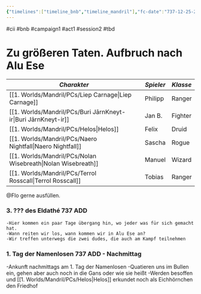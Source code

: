 ```yaml
---
{"timelines":["timeline_bnb","timeline_mandril"],"fc-date":"737-12-25-25","fc-end":"737-13-1-31","fc-display-name":"Zu größeren Taten. Aufbruch nach Alu Ese","aat-event-body":"B&B brechen auf nach Alu Ese für eine größere Mission","aat-render-enabled":true,"fc-category":"Campaign B&B","dg-publish":true,"permalink":"/2-journals/mandril/campaign-b-and-b/1-act/2022-02-17/","dgPassFrontmatter":true}
---
```


#cii #bnb #campaign1 #act1 #session2 #tbd

# Zu größeren Taten. Aufbruch nach Alu Ese

| *Charakter* | *Spieler* | *Klasse* |
| ----------- | ----------- | ----------- |
| [[1. Worlds/Mandril/PCs/Liep Carnage\|Liep Carnage]] | Philipp | Ranger |
| [[1. Worlds/Mandril/PCs/Buri JārnKneyt-ir\|Buri JārnKneyt-ir]] | Jan B. | Fighter |
| [[1. Worlds/Mandril/PCs/Helos\|Helos]] | Felix | Druid |
| [[1. Worlds/Mandril/PCs/Naero Nightfall\|Naero Nightfall]] | Sascha | Rogue |
| [[1. Worlds/Mandril/PCs/Nolan Wisebreath\|Nolan Wisebreath]] | Manuel | Wizard |
| [[1. Worlds/Mandril/PCs/Terrol Rosscall\|Terrol Rosscall]] | Tobias | Ranger |



@Flo  gerne ausfüllen.
### 3. ??? des Eldathé 737 ADD 

	-Hier kommen ein paar Tage übergang hin, wo jeder was für sich gemacht hat.
	-Wann reiten wir los, wann kommen wir in Alu Ese an?
	-Wir treffen unterwegs die zwei dudes, die auch am Kampf teilnehmen
### 1. Tag der Namenlosen 737 ADD - Nachmittag
-Ankunft nachmittags am 1. Tag der Namenlosen
	-Quatieren uns im Bullen ein, gehen aber auch noch in die Gans oder wie sie heißt
	-Werden besoffen und [[1. Worlds/Mandril/PCs/Helos\|Helos]] erkundet noch als Eichhörnchen den Friedhof

